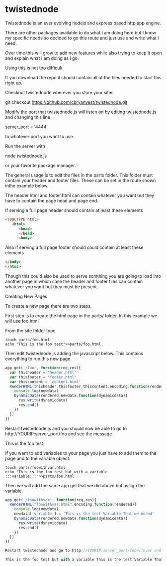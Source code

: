# twistednode
Twistednode is an ever evolving nodejs and express based http app engine.

There are other packages available to do what I am doing here but I know
my specific needs so decided to go this route and just use and write what I need.

Over time this will grow to add new features while also trying to keep it open
and explain what I am doing as I go.

Using this is not too difficult

If you download the repo it should contain all of the files needed to start this right up.


Checkout twistednode wherever you store your sites

git checkout https://github.com/cbryanvest/twistednode.git

Modify the port that twistednode.js will listen on by editing twistednode.js and changing this line

server_port = '4444'

to whatever port you want to use.

Run the server with 

node twistednode.js 

or your favorite package manager.

The general usage is to edit the files in the parts folder. This folder must contain your header and footer files. These can be set in the route shown inthe example below.

The header.html and footer.html can contain whatever you want but they have to contain the page head and page end.


If serving a full page header should contain at least these elements
```html
<!DOCTYPE html>
   <html>
      <head>
      </head>
      <body>
```
        

Also if serving a full page footer should could contain at least these elements
```html
</body>
</html>
```
Though this could also be used to serve somthing you are going to load into another page in which case the header and footer files can contain whatever you want but they must be present.

Creating New Pages

To create a new page there are two steps. 

First step is to create the html page in the parts/ folder. In this example we will use foo.html

From the site folder type
```shell
touch parts/foo.html
echo "This is the foo test">>parts/foo.html
```

Then edit twistednode.js adding the javascript below. This contains everything to run this new page.

```javascript
app.get('/foo', function(req,res){
  var thisheader = 'header.html'
  var thisfooter = 'footer.html'
  var thiscontent = 'content.html'
  RenderHTML(thisheader,thisfooter,thiscontent,encoding,function(rendered){
    console.log(newdata)
    DynamicData(rendered,newdata,function(dynamicdata){
      res.write(dynamicdata)
      res.end()
    })
  })
})
```

Restart twistednode.js and you should now be able to go to http://YOURIP:server_port/foo and see the message

This is the foo test 

If you want to add variables to your page you just have to add them to the page and to the variable object.

```shell
touch parts/foowithvar.html
echo "This is the foo test but with a variable :::variable:::">>parts/foo.html
```

Then we will add the same app.get that we did above but assign the variable.


```javascript
app.get('/foowithvar', function(req,res){
  RenderHTML("foowithvar.html",encoding,function(rendered){
    console.log(newdata)
    newdata['variable'] = 'This is the test Variable That we Added'
    DynamicData(rendered,newdata,function(dynamicdata){
      res.write(dynamicdata)
      res.end()
    })
  })
})

Restart twistednode and go to http://YOURIP:server_port/foowithvar and you should see

This is the foo test but with a variable This is the test Variable That we Added
```
